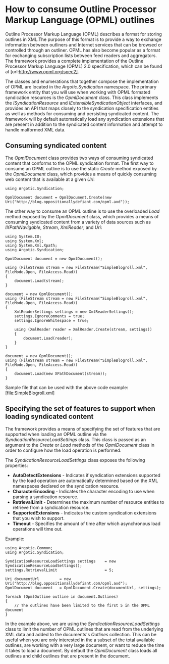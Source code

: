 # How to consume Outline Processor Markup Language (OPML) outlines

Outline Processor Markup Language (OPML) describes a format for storing outlines in XML.The purpose of this format is to provide a way to exchange information between outliners and Internet services that can be browsed or controlled through an outliner. OPML has also become popular as a format for exchanging subscription lists between feed readers and aggregators. The framework provides a complete implementation of the Outline Processor Markup Language (OPML) 2.0 specification, which can be found at [url:http://www.opml.org/spec2].

The classes and enumerations that together compose the implementation of OPML are located in the _Argotic.Syndication_ namespace. The primary framework entity that you will use when working with OPML formated syndication resources is the _OpmlDocument_ class. This class implements the _ISyndicationResource_ and _IExtensibleSyndicationObject_ interfaces, and provides an API that maps closely to the syndication specification entities as well as methods for consuming and persisting syndicated content. The framework will by default automatically load any syndication extensions that are present in addition to the syndicated content information and attempt to handle malformed XML data.

## Consuming syndicated content
The _OpmlDocument_ class provides two ways of consuming syndicated content that conforms to the OPML syndication format. The first way to consume an OPML outline is to use the static *Create* method exposed by the _OpmlDocument_ class, which provides a means of quickly consuming web content that is available at a given _Uri_:

	using Argotic.Syndication;
	
	OpmlDocument document = OpmlDocument.Create(new Uri("http://blog.oppositionallydefiant.com/opml.axd"));

The other way to consume an OPML outline is to use the overloaded *Load* method exposed by the _OpmlDocument_ class, which provides a means of consuming syndicated content from a variety of data sources such as _IXPathNavigable_, _Stream_, _XmlReader_, and _Uri_:

	using System.IO;
	using System.Xml;
	using System.Xml.Xpath;
	using Argotic.Syndication;
	
	OpmlDocument document = new OpmlDocument();
	
	using (FileStream stream = new FileStream("SimpleBlogroll.xml", FileMode.Open, FileAccess.Read))
	{
	    document.Load(stream);
	}
	
	document = new OpmlDocument();
	using (FileStream stream = new FileStream("SimpleBlogroll.xml", FileMode.Open, FileAccess.Read))
	{
	    XmlReaderSettings settings = new XmlReaderSettings();
	    settings.IgnoreComments = true;
	    settings.IgnoreWhitespace = true;
	
	    using (XmlReader reader = XmlReader.Create(stream, settings))
	    {
	        document.Load(reader);
	    }
	}
	
	document = new OpmlDocument();
	using (FileStream stream = new FileStream("SimpleBlogroll.xml", FileMode.Open, FileAccess.Read))
	{
	    document.Load(new XPathDocument(stream));
	}

Sample file that can be used with the above code example: [file:SimpleBlogroll.xml]

## Specifying the set of features to support when loading syndicated content

The framework provides a means of specifying the set of features that are supported when loading an OPML outline via the _SyndicationResourceLoadSettings_ class. This class is passed as an argument to the *Create* or *Load* methods of the _OpmlDocument_ class in order to configure how the load operation is performed.

The _SyndicationResourceLoadSettings_ class exposes the following properties:

- **AutoDetectExtensions** - Indicates if syndication extensions supported by the load operation are automatically determined based on the XML namespaces declared on the syndication resource.
- **CharacterEncoding** - Indicates the character encoding to use when parsing a syndication resource.
- **RetrievalLimit** - Determines the maximum number of resource entities to retrieve from a syndication resource.
- **SupportedExtensions** - Indicates the custom syndication extensions that you wish to support.
- **Timeout** - Specifies the amount of time after which asynchronous load operations will time out.

Example:

	using Argotic.Common;
	using Argotic.Syndication;
	
	SyndicationResourceLoadSettings settings    = new SyndicationResourceLoadSettings();
	settings.RetrievalLimit                     = 5;
	
	Uri documentUrl         = new Uri("http://blog.oppositionallydefiant.com/opml.axd");
	OpmlDocument document   = OpmlDocument.Create(documentUrl, settings);
	
	foreach (OpmlOutline outline in document.Outlines)
	{
	    // The outlines have been limited to the first 5 in the OPML document
	}

In the example above, we are using the _SyndicationResourceLoadSettings_ class to limit the number of OPML outlines that are read from the underlying XML data and added to the documents's _Outlines_ collection. This can be useful when you are only interested in the a subset of the total available outlines, are working with a very large document, or want to reduce the time it takes to load a document. By default the _OpmlDocument_ class loads all outlines and child outlines that are present in the document.
